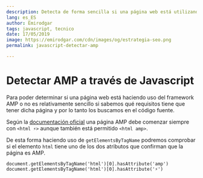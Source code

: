 ```yaml
---
description: Detecta de forma sencilla si una página web está utilizando AMP o no
lang: es_ES
author: Emirodgar
tags: javascript, tecnico
date: 17/05/2019
image: https://emirodgar.com/cdn/images/og/estrategia-seo.png
permalink: javascript-detectar-amp

---
```

# Detectar AMP a través de Javascript

Para poder determinar si una página web está haciendo uso del framework AMP o no es relativamente sencillo si sabemos qué requisitos tiene que tener dicha página y por lo tanto los buscamos en el código fuente.

Según la [documentación oficial](https://amp.dev/documentation/guides-and-tutorials/learn/spec/amphtml/?referrer=ampproject.org#required-markup) una página AMP debe comenzar siempre con `<html ⚡>` aunque también está permitido `<html amp>`.

De esta forma haciendo uso de `getElementsByTagName` podremos comprobar si el elemento `html` tiene uno de los dos atributos que confirman que la página es AMP.

    document.getElementsByTagName('html')[0].hasAttribute('amp')
    document.getElementsByTagName('html')[0].hasAttribute('⚡')


<!--stackedit_data:
eyJoaXN0b3J5IjpbOTU3ODczODEwXX0=
-->